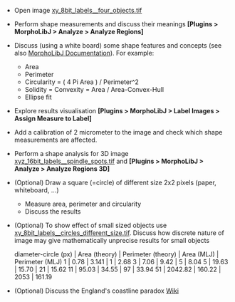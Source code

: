 - Open image [xy_8bit_labels__four_objects.tif](https://github.com/NEUBIAS/training-resources/raw/master/image_data/xy_8bit_labels__four_objects.tif)
- Perform shape measurements and discuss their meanings **[Plugins > MorphoLibJ > Analyze > Analyze Regions]**
- Discuss (using a white board) some shape features and concepts (see also [MorphoLibJ Documentation](https://imagej.net/MorphoLibJ#Region_analysis)). For example:
  - Area
  - Perimeter
  - Circularity = ( 4 Pi Area ) / Perimeter^2
  - Solidity = Convexity = Area / Area-Convex-Hull
  - Ellipse fit
- Explore results visualisation **[Plugins > MorphoLibJ > Label Images > Assign Measure to Label]**
- Add a calibration of 2 micrometer to the image and check which shape measurements are affected.
- Perform a shape analysis for 3D image [xyz_16bit_labels__spindle_spots.tif](https://github.com/NEUBIAS/training-resources/raw/master/image_data/xyz_16bit_labels__spindle_spots.tif) and **[Plugins > MorphoLibJ > Analyze > Analyze Regions 3D]**
- (Optional) Draw a square (=circle) of different size 2x2 pixels (paper, whiteboard, ...)
  - Measure area, perimeter and circularity
  - Discuss the results
- (Optional) To show effect of small sized objects use
[xy_8bit_labels__circles_different_size.tif](https://github.com/NEUBIAS/training-resources/raw/master/image_data/xy_8bit_labels__circles_different_size.tif). Discuss how discrete nature of image may give mathematically unprecise results for small objects

    diameter-circle (px)	| Area (theory) | Perimeter (theory) | Area (MLJ) | Perimeter (MLJ)
    1	| 0.78	 | 3.141	| 1 |	2.68
    3	| 7.06	| 9.42	| 5 |	8.04
    5	| 19.63	| 15.70	| 21 |	15.62
    11	| 95.03 |	34.55 |	97 |	33.94
    51	| 2042.82	| 160.22 | 	2053 |	161.19

* (Optional) Discuss the England's coastline paradox [Wiki](https://en.wikipedia.org/wiki/Coastline_paradox)
